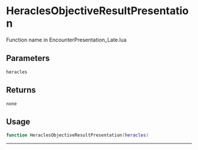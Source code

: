 # HeraclesObjectiveResultPresentation
Function name in EncounterPresentation_Late.lua
## Parameters
`heracles`
## Returns
`none`
## Usage
```lua
function HeraclesObjectiveResultPresentation(heracles)
```
---
